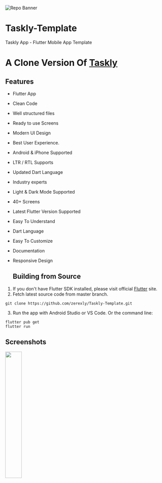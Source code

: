 ![Repo Banner](https://cdn.discordapp.com/attachments/1147884891845955607/1191319112283082793/68747470733a2f2f6c6976652e737461746963666c69636b722e636f6d2f36353533352f35333233363330383436385f393736323834633330645f6b2e6a7067.jpg?ex=65a50162&is=65928c62&hm=af5e65d3695a8d4986eda5a53eb101bff60a3d67d67891060f65405b5a38ff0f&)

# Taskly-Template

Taskly App - Flutter Mobile App Template
# A Clone Version Of [Taskly](https://codecanyon.net/item/taskly-app-flutter-mobile-app-template/48509884)

## Features
- Flutter App
- Clean Code
- Well structured files
- Ready to use Screens
- Modern UI Design
- Best User Experience.
- Android & iPhone Supported
- LTR / RTL Supports
- Updated Dart Language
- Industry experts
- Light & Dark Mode Supported
- 40+ Screens
- Latest Flutter Version Supported
- Easy To Understand
- Dart Language
- Easy To Customize
- Documentation
- Responsive Design

  ## Building from Source

1. If you don't have Flutter SDK installed, please visit official [Flutter](https://flutter.dev/) site.
2. Fetch latest source code from master branch.

```
git clone https://github.com/zerexly/Taskly-Template.git
```

3. Run the app with Android Studio or VS Code. Or the command line:

```
flutter pub get
flutter run
```

## Screenshots
<img src="https://cdn.discordapp.com/attachments/1147884891845955607/1191353299719438406/68747470733a2f2f6c6976652e737461746963666c69636b722e636f6d2f36353533352f35333233363333393430385f633434663533393032665f6b2e6a7067.jpg?ex=65a52138&is=6592ac38&hm=30b9bf52ac029341bcf684c1ba0cc344a6c0942945598e9c86f420660801c60e&" width="32%">
